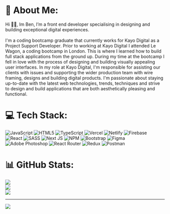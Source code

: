 # 💫 About Me:
Hi 👋🏻, Im Ben, I’m a front end developer specialising in designing and building exceptional digital experiences.<br><br>I'm a coding bootcamp graduate that currently works for Kayo Digital as a Project Support Developer. Prior to working at Kayo Digital I attended Le Wagon, a coding bootcamp in London. This is where I learned how to build full stack applications from the ground up. During my time at the bootcamp I fell in love with the process of designing and building visually appealing user interfaces. In my role at Kayo Digital, I'm responsible for assisting our clients with issues and supporting the wider production team with wire framing, designs and building digital products. I'm passionate about staying up-to-date with the latest web technologies, trends, techniques and strive to design and build applications that are both aesthetically pleasing and functional. 


# 💻 Tech Stack:
![JavaScript](https://img.shields.io/badge/javascript-%23323330.svg?style=for-the-badge&logo=javascript&logoColor=%23F7DF1E) ![HTML5](https://img.shields.io/badge/html5-%23E34F26.svg?style=for-the-badge&logo=html5&logoColor=white) ![TypeScript](https://img.shields.io/badge/typescript-%23007ACC.svg?style=for-the-badge&logo=typescript&logoColor=white) ![Vercel](https://img.shields.io/badge/vercel-%23000000.svg?style=for-the-badge&logo=vercel&logoColor=white) ![Netlify](https://img.shields.io/badge/netlify-%23000000.svg?style=for-the-badge&logo=netlify&logoColor=#00C7B7) ![Firebase](https://img.shields.io/badge/firebase-%23039BE5.svg?style=for-the-badge&logo=firebase) ![React](https://img.shields.io/badge/react-%2320232a.svg?style=for-the-badge&logo=react&logoColor=%2361DAFB) ![SASS](https://img.shields.io/badge/SASS-hotpink.svg?style=for-the-badge&logo=SASS&logoColor=white) ![Next JS](https://img.shields.io/badge/Next-black?style=for-the-badge&logo=next.js&logoColor=white) ![NPM](https://img.shields.io/badge/NPM-%23000000.svg?style=for-the-badge&logo=npm&logoColor=white) ![Bootstrap](https://img.shields.io/badge/bootstrap-%23563D7C.svg?style=for-the-badge&logo=bootstrap&logoColor=white) 	![Figma](https://img.shields.io/badge/figma-%23F24E1E.svg?style=for-the-badge&logo=figma&logoColor=white) ![Adobe Photoshop](https://img.shields.io/badge/adobephotoshop-%2331A8FF.svg?style=for-the-badge&logo=adobephotoshop&logoColor=white) ![React Router](https://img.shields.io/badge/React_Router-CA4245?style=for-the-badge&logo=react-router&logoColor=white) ![Redux](https://img.shields.io/badge/redux-%23593d88.svg?style=for-the-badge&logo=redux&logoColor=white) ![Postman](https://img.shields.io/badge/Postman-FF6C37?style=for-the-badge&logo=postman&logoColor=white)
# 📊 GitHub Stats:
![](https://github-readme-stats.vercel.app/api?username=benwest0291&theme=dark&hide_border=false&include_all_commits=true&count_private=true)<br/>
![](https://github-readme-streak-stats.herokuapp.com/?user=benwest0291&theme=dark&hide_border=false)<br/>
![](https://github-readme-stats.vercel.app/api/top-langs/?username=benwest0291&theme=dark&hide_border=false&include_all_commits=true&count_private=true&layout=compact)

---
[![](https://visitcount.itsvg.in/api?id=benwest0291&icon=0&color=0)](https://visitcount.itsvg.in)

<!-- Proudly created with GPRM ( https://gprm.itsvg.in ) -->


